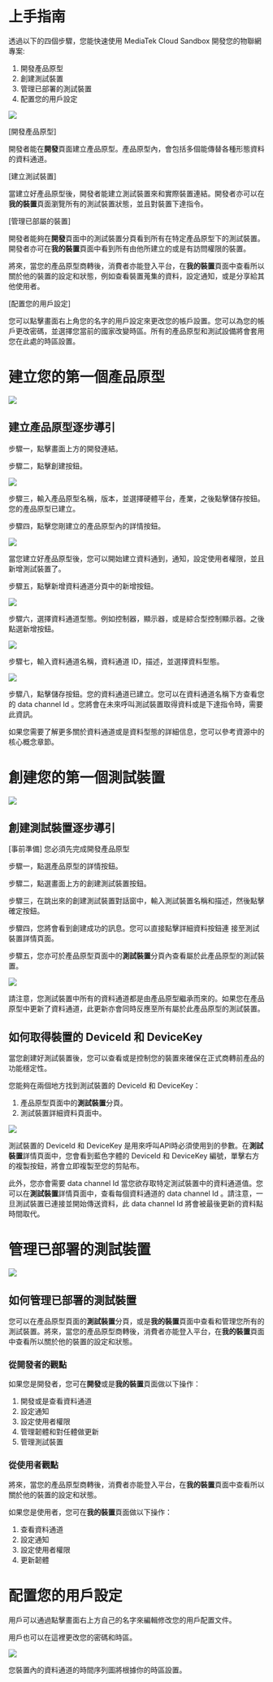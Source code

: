 # 上手指南

透過以下的四個步驟，您能快速使用 MediaTek Cloud Sandbox 開發您的物聯網專案:


1. 開發產品原型
2. 創建測試裝置
3. 管理已部署的測試裝置
4. 配置您的用戶設定



![](../images/getting_started/img_getting_started_01.png)

[開發產品原型]

開發者能在**開發**頁面建立產品原型。產品原型內，會包括多個能傳替各種形態資料的資料通道。

[建立測試裝置]

當建立好產品原型後，開發者能建立測試裝置來和實際裝置連結。開發者亦可以在**我的裝置**頁面瀏覽所有的測試裝置狀態，並且對裝置下達指令。

[管理已部屬的裝置]

開發者能夠在**開發**頁面中的測試裝置分頁看到所有在特定產品原型下的測試裝置。開發者亦可在**我的裝置**頁面中看到所有由他所建立的或是有訪問權限的裝置。

將來，當您的產品原型商轉後，消費者亦能登入平台，在**我的裝置**頁面中查看所以關於他的裝置的設定和狀態，例如查看裝置蒐集的資料，設定通知，或是分享給其他使用者。


[配置您的用戶設定]

您可以點擊畫面右上角您的名字的用戶設定來更改您的帳戶設置。您可以為您的帳戶更改密碼，並選擇您當前的國家改變時區。所有的產品原型和測試設備將會套用您在此處的時區設置。




# 建立您的第一個產品原型

![](../images/getting_started/img_getting_started_02.png)

## 建立產品原型逐步導引


步驟一，點擊畫面上方的開發連結。

步驟二，點擊創建按鈕。


![](../images/screenshot/screen_shot-01.jpg)



步驟三，輸入產品原型名稱，版本，並選擇硬體平台，產業，之後點擊儲存按鈕。
您的產品原型已建立。

步驟四，點擊您剛建立的產品原型內的詳情按鈕。

![](../images/screenshot/screen_shot-02.jpg)

當您建立好產品原型後，您可以開始建立資料通到，通知，設定使用者權限，並且新增測試裝置了。


步驟五，點擊新增資料通道分頁中的新增按鈕。

![](../images/screenshot/screen_shot-03.jpg)

步驟六，選擇資料通道型態。例如控制器，顯示器，或是綜合型控制顯示器。之後點選新增按鈕。

![](../images/screenshot/screen_shot-04.jpg)

步驟七，輸入資料通道名稱，資料通道 ID，描述，並選擇資料型態。




![](../images/screenshot/screen_shot-05.jpg)


步驟八，點擊儲存按鈕。您的資料通道已建立。您可以在資料通道名稱下方查看您的 data channel Id 。您將會在未來呼叫測試裝置取得資料或是下達指令時，需要此資訊。

如果您需要了解更多關於資料通道或是資料型態的詳細信息，您可以參考資源中的核心概念章節。






# 創建您的第一個測試裝置

![](../images/getting_started/img_getting_started_03.png)

## 創建測試裝置逐步導引

[事前準備] 您必須先完成開發產品原型

步驟一，點選產品原型的詳情按鈕。

步驟二，點選畫面上方的創建測試裝置按鈕。

步驟三，在跳出來的創建測試裝置對話窗中，輸入測試裝置名稱和描述，然後點擊確定按鈕。

步驟四，您將會看到創建成功的訊息。您可以直接點擊詳細資料按鈕連
接至測試裝置詳情頁面。

步驟五，您亦可於產品原型頁面中的**測試裝置**分頁內查看屬於此產品原型的測試裝置。

![](../images/screenshot/screen_shot-06.jpg)

請注意，您測試裝置中所有的資料通道都是由產品原型繼承而來的。如果您在產品原型中更新了資料通道，此更新亦會同時反應至所有屬於此產品原型的測試裝置。


## 如何取得裝置的 DeviceId 和 DeviceKey

當您創建好測試裝置後，您可以查看或是控制您的裝置來確保在正式商轉前產品的功能穩定性。

您能夠在兩個地方找到測試裝置的 DeviceId 和 DeviceKey：

1. 產品原型頁面中的**測試裝置**分頁。
2. 測試裝置詳細資料頁面中。

![](../images/screenshot/screen_shot-07.jpg)

測試裝置的 DeviceId 和 DeviceKey 是用來呼叫API時必須使用到的參數。在**測試裝置**詳情頁面中，您會看到藍色字體的 DeviceId 和 DeviceKey 編號，單擊右方的複製按鈕，將會立即複製至您的剪貼布。

此外，您亦會需要 data channel Id 當您欲存取特定測試裝置中的資料通道值。您可以在**測試裝置**詳情頁面中，查看每個資料通道的 data channel Id 。請注意，一旦測試裝置已連接並開始傳送資料，此 data channel Id 將會被最後更新的資料點時間取代。


# 管理已部署的測試裝置

![](../images/getting_started/img_getting_started_04.png)

## 如何管理已部署的測試裝置

您可以在產品原型頁面的**測試裝置**分頁，或是**我的裝置**頁面中查看和管理您所有的測試裝置。將來，當您的產品原型商轉後，消費者亦能登入平台，在**我的裝置**頁面中查看所以關於他的裝置的設定和狀態。

### 從開發者的觀點

如果您是開發者，您可在**開發**或是**我的裝置**頁面做以下操作：

1.  開發或是查看資料通道
2.  設定通知
3.  設定使用者權限
4.  管理韌體和對任體做更新
5.  管理測試裝置


### 從使用者觀點

將來，當您的產品原型商轉後，消費者亦能登入平台，在**我的裝置**頁面中查看所以關於他的裝置的設定和狀態。

如果您是使用者，您可在**我的裝置**頁面做以下操作：

1.  查看資料通道
2.  設定通知
3.  設定使用者權限
4.  更新韌體



# 配置您的用戶設定

用戶可以通過點擊畫面右上方自己的名字來編輯修改您的用戶配置文件。

用戶也可以在這裡更改您的密碼和時區。


![](../images/Profile.JPG)

您裝置內的資料通道的時間序列圖將根據你的時區設置。




